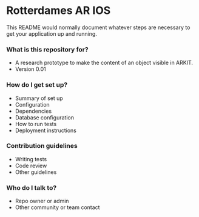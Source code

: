# Rotterdames AR IOS #

This README would normally document whatever steps are necessary to get your application up and running.

### What is this repository for? ###

* A research prototype to make the content of an object visible in ARKIT.
* Version 0.01

### How do I get set up? ###

* Summary of set up
* Configuration
* Dependencies
* Database configuration
* How to run tests
* Deployment instructions

### Contribution guidelines ###

* Writing tests
* Code review
* Other guidelines

### Who do I talk to? ###

* Repo owner or admin
* Other community or team contact